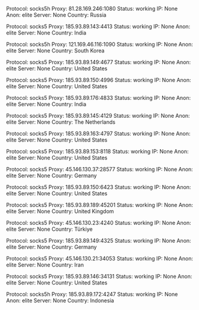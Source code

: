 Protocol: socks5h
Proxy: 81.28.169.246:1080
Status: working
IP: None
Anon: elite
Server: None
Country: Russia

Protocol: socks5
Proxy: 185.93.89.143:4413
Status: working
IP: None
Anon: elite
Server: None
Country: India

Protocol: socks5h
Proxy: 121.169.46.116:1090
Status: working
IP: None
Anon: elite
Server: None
Country: South Korea

Protocol: socks5
Proxy: 185.93.89.149:4677
Status: working
IP: None
Anon: elite
Server: None
Country: United States

Protocol: socks5
Proxy: 185.93.89.150:4996
Status: working
IP: None
Anon: elite
Server: None
Country: United States

Protocol: socks5
Proxy: 185.93.89.176:4833
Status: working
IP: None
Anon: elite
Server: None
Country: India

Protocol: socks5
Proxy: 185.93.89.145:4129
Status: working
IP: None
Anon: elite
Server: None
Country: The Netherlands

Protocol: socks5
Proxy: 185.93.89.163:4797
Status: working
IP: None
Anon: elite
Server: None
Country: United States

Protocol: socks5
Proxy: 185.93.89.153:8118
Status: working
IP: None
Anon: elite
Server: None
Country: United States

Protocol: socks5
Proxy: 45.146.130.37:28577
Status: working
IP: None
Anon: elite
Server: None
Country: Germany

Protocol: socks5
Proxy: 185.93.89.150:6423
Status: working
IP: None
Anon: elite
Server: None
Country: United States

Protocol: socks5
Proxy: 185.93.89.189:45201
Status: working
IP: None
Anon: elite
Server: None
Country: United Kingdom

Protocol: socks5
Proxy: 45.146.130.23:4240
Status: working
IP: None
Anon: elite
Server: None
Country: Türkiye

Protocol: socks5
Proxy: 185.93.89.149:4325
Status: working
IP: None
Anon: elite
Server: None
Country: Germany

Protocol: socks5
Proxy: 45.146.130.21:34053
Status: working
IP: None
Anon: elite
Server: None
Country: Iran

Protocol: socks5
Proxy: 185.93.89.146:34131
Status: working
IP: None
Anon: elite
Server: None
Country: United States

Protocol: socks5h
Proxy: 185.93.89.172:4247
Status: working
IP: None
Anon: elite
Server: None
Country: Indonesia

